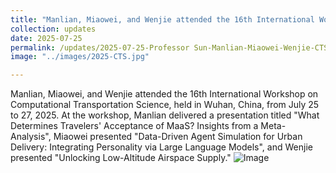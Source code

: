 ```yaml
---
title: "Manlian, Miaowei, and Wenjie attended the 16th International Workshop on Computational Transportation Science, held in Wuhan, China, from July 25 to 27, 2025, where they delivered presentations."
collection: updates
date: 2025-07-25
permalink: /updates/2025-07-25-Professor Sun-Manlian-Miaowei-Wenjie-CTS2025
image: "../images/2025-CTS.jpg"

---
```

Manlian, Miaowei, and Wenjie attended the 16th International Workshop on Computational Transportation Science, held in Wuhan, China, from July 25 to 27, 2025. At the workshop, Manlian delivered a presentation titled "What Determines Travelers' Acceptance of MaaS? Insights from a Meta-Analysis", Miaowei presented "Data-Driven Agent Simulation for Urban Delivery: Integrating Personality via Large Language Models", and Wenjie presented "Unlocking Low-Altitude Airspace Supply."
![Image](../images/2025-CTS.jpg) 
